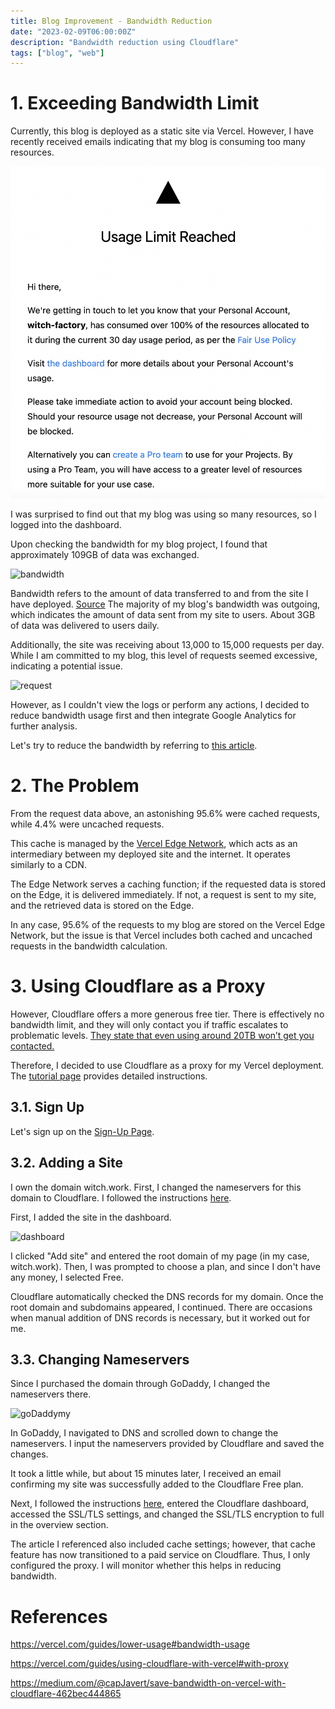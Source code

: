 ```yaml
---
title: Blog Improvement - Bandwidth Reduction
date: "2023-02-09T06:00:00Z"
description: "Bandwidth reduction using Cloudflare"
tags: ["blog", "web"]
---
```


# 1. Exceeding Bandwidth Limit

Currently, this blog is deployed as a static site via Vercel. However, I have recently received emails indicating that my blog is consuming too many resources.

![vercel_mail](./vercel_mail.png)

I was surprised to find out that my blog was using so many resources, so I logged into the dashboard.

Upon checking the bandwidth for my blog project, I found that approximately 109GB of data was exchanged.

![bandwidth](./bandwidth.png)

Bandwidth refers to the amount of data transferred to and from the site I have deployed. [Source](https://vercel.com/docs/concepts/limits/usage#bandwidth) The majority of my blog's bandwidth was outgoing, which indicates the amount of data sent from my site to users. About 3GB of data was delivered to users daily.

Additionally, the site was receiving about 13,000 to 15,000 requests per day. While I am committed to my blog, this level of requests seemed excessive, indicating a potential issue.

![request](./vercel_request.png)

However, as I couldn't view the logs or perform any actions, I decided to reduce bandwidth usage first and then integrate Google Analytics for further analysis.

Let's try to reduce the bandwidth by referring to [this article](https://medium.com/@capJavert/save-bandwidth-on-vercel-with-cloudflare-462bec444865).

# 2. The Problem

From the request data above, an astonishing 95.6% were cached requests, while 4.4% were uncached requests.

This cache is managed by the [Vercel Edge Network](https://vercel.com/docs/concepts/edge-network/overview#caching), which acts as an intermediary between my deployed site and the internet. It operates similarly to a CDN.

The Edge Network serves a caching function; if the requested data is stored on the Edge, it is delivered immediately. If not, a request is sent to my site, and the retrieved data is stored on the Edge.

In any case, 95.6% of the requests to my blog are stored on the Vercel Edge Network, but the issue is that Vercel includes both cached and uncached requests in the bandwidth calculation.

# 3. Using Cloudflare as a Proxy

However, Cloudflare offers a more generous free tier. There is effectively no bandwidth limit, and they will only contact you if traffic escalates to problematic levels. [They state that even using around 20TB won’t get you contacted.](https://community.cloudflare.com/t/cdn-bandwidth-limits/300965/3)

Therefore, I decided to use Cloudflare as a proxy for my Vercel deployment. The [tutorial page](https://developers.cloudflare.com/fundamentals/get-started/setup/) provides detailed instructions.

## 3.1. Sign Up

Let's sign up on the [Sign-Up Page](https://dash.cloudflare.com/sign-up).

## 3.2. Adding a Site

I own the domain witch.work. First, I changed the nameservers for this domain to Cloudflare. I followed the instructions [here](https://developers.cloudflare.com/fundamentals/get-started/setup/add-site/).

First, I added the site in the dashboard.

![dashboard](./dashboard.png)

I clicked "Add site" and entered the root domain of my page (in my case, witch.work). Then, I was prompted to choose a plan, and since I don't have any money, I selected Free.

Cloudflare automatically checked the DNS records for my domain. Once the root domain and subdomains appeared, I continued. There are occasions when manual addition of DNS records is necessary, but it worked out for me.

## 3.3. Changing Nameservers

Since I purchased the domain through GoDaddy, I changed the nameservers there.

![goDaddymy](./godaddy_mypage.png)

In GoDaddy, I navigated to DNS and scrolled down to change the nameservers. I input the nameservers provided by Cloudflare and saved the changes.

It took a little while, but about 15 minutes later, I received an email confirming my site was successfully added to the Cloudflare Free plan.

Next, I followed the instructions [here](https://vercel.com/guides/using-cloudflare-with-vercel#with-proxy), entered the Cloudflare dashboard, accessed the SSL/TLS settings, and changed the SSL/TLS encryption to full in the overview section.

The article I referenced also included cache settings; however, that cache feature has now transitioned to a paid service on Cloudflare. Thus, I only configured the proxy. I will monitor whether this helps in reducing bandwidth.

# References

https://vercel.com/guides/lower-usage#bandwidth-usage

https://vercel.com/guides/using-cloudflare-with-vercel#with-proxy

https://medium.com/@capJavert/save-bandwidth-on-vercel-with-cloudflare-462bec444865